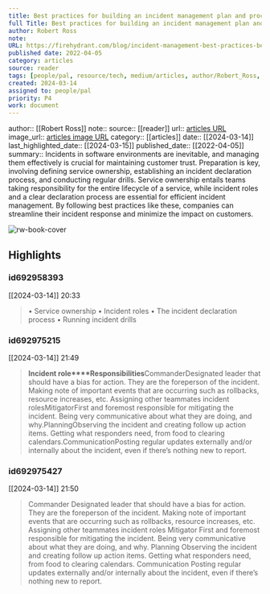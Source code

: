 ```yaml
---
title: Best practices for building an incident management plan and process
full Title: Best practices for building an incident management plan and process
author: Robert Ross
note: 
URL: https://firehydrant.com/blog/incident-management-best-practices-before-the-incident/
published date: 2022-04-05
category: articles
source: reader
tags: [people/pal, resource/tech, medium/articles, author/Robert_Ross, reader/reader, date/2024-03-15, area/reader]
created: 2024-03-14
assigned to: people/pal
priority: P4
work: document
---
```

author:: [[Robert Ross]]
note:: 
source:: [[reader]]
url:: [articles URL](https://firehydrant.com/blog/incident-management-best-practices-before-the-incident/)
image_url:: [articles image URL](https://images.ctfassets.net/y2i7p4tdvyl2/2KQQ0GsTqgx7fPYriuYJmL/7197483e314a5c52db4ced02094a101d/Untitled_Artwork__7_.png?w=1032&h=516&q=50)
category:: [[articles]]
date:: [[2024-03-14]]
last_highlighted_date:: [[2024-03-15]]
published_date:: [[2022-04-05]]
summary:: Incidents in software environments are inevitable, and managing them effectively is crucial for maintaining customer trust. Preparation is key, involving defining service ownership, establishing an incident declaration process, and conducting regular drills. Service ownership entails teams taking responsibility for the entire lifecycle of a service, while incident roles and a clear declaration process are essential for efficient incident management. By following best practices like these, companies can streamline their incident response and minimize the impact on customers.

![rw-book-cover](https://images.ctfassets.net/y2i7p4tdvyl2/2KQQ0GsTqgx7fPYriuYJmL/7197483e314a5c52db4ced02094a101d/Untitled_Artwork__7_.png?w=1032&h=516&q=50)

## Highlights
### id692958393
[[2024-03-14]] 20:33
> • Service ownership
> • Incident roles
> • The incident declaration process
> • Running incident drills


### id692975215
[[2024-03-14]] 21:49
> **Incident role****Responsibilities**CommanderDesignated leader that should have a bias for action. They are the foreperson of the incident. Making note of important events that are occurring such as rollbacks, resource increases, etc. Assigning other teammates incident rolesMitigatorFirst and foremost responsible for mitigating the incident. Being very communicative about what they are doing, and why.PlanningObserving the incident and creating follow up action items. Getting what responders need, from food to clearing calendars.CommunicationPosting regular updates externally and/or internally about the incident, even if there’s nothing new to report.


### id692975427
[[2024-03-14]] 21:50
> Commander Designated leader that should have a bias for action. They are the foreperson of the incident. Making note of important events that are occurring such as rollbacks, resource increases, etc. Assigning other teammates incident roles Mitigator First and foremost responsible for mitigating the incident. Being very communicative about what they are doing, and why. Planning Observing the incident and creating follow up action items. Getting what responders need, from food to clearing calendars. Communication Posting regular updates externally and/or internally about the incident, even if there’s nothing new to report.


